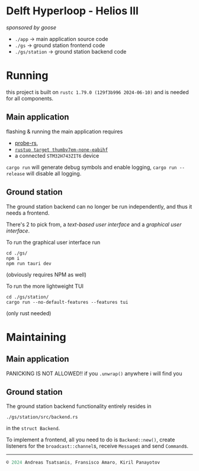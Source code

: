# Delft Hyperloop - Helios III
*sponsored by goose*

- `./app` → main application source code
- `./gs` → ground station frontend code
- `./gs/station` → ground station backend code

# Running
this project is built on `rustc 1.79.0 (129f3b996 2024-06-10)` and is needed for all components.

## Main application
flashing & running the main application requires 
- [probe-rs](https://probe.rs),
- [`rustup target thumbv7em-none-eabihf`](https://doc.rust-lang.org/nightly/rustc/platform-support/thumbv7em-none-eabi.html)
- a connected `STM32H743ZIT6` device

`cargo run` will generate debug symbols and enable logging, `cargo run --release` will disable all logging.

## Ground station
The ground station backend can no longer be run independently, and thus it needs a frontend.

There's 2 to pick from, a *text-based user interface* and a *graphical user interface*.

To run the graphical user interface run
```
cd ./gs/
npm i
npm run tauri dev
```
(obviously requires NPM as well)

To run the more lightweight TUI
```
cd ./gs/station/
cargo run --no-default-features --features tui
```
(only rust needed)

# Maintaining

## Main application
PANICKING IS NOT ALLOWED!!
if you `.unwrap()` anywhere i will find you

## Ground station
The ground station backend functionality entirely resides in 
```
./gs/station/src/backend.rs
```
in the `struct Backend`.

To implement a frontend, all you need to do is `Backend::new()`, create listeners for the `broadcast::channel`s, receive `Message`s and send `Command`s.


----------------------------------------------------------

```rust
© 2024 Andreas Tsatsanis, Fransisco Amaro, Kiril Panayotov
```

